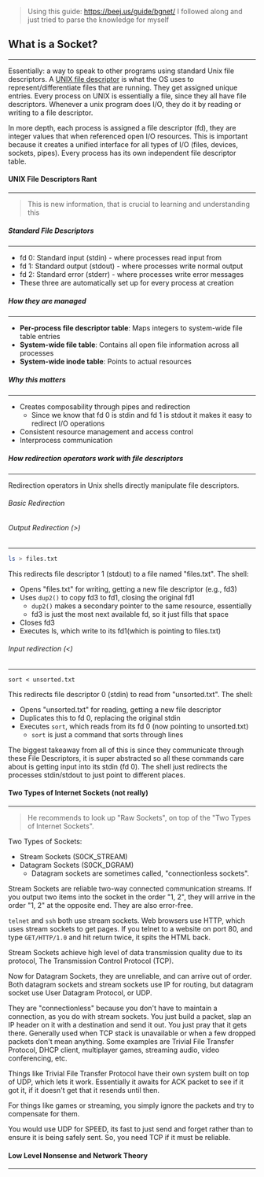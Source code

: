 >Using this guide: https://beej.us/guide/bgnet/ I followed along and just tried to parse the knowledge for myself

## What is a Socket?
---
Essentially: a way to speak to other programs using standard Unix file descriptors. A [UNIX file descriptor](https://stackoverflow.com/questions/5256599/what-are-file-descriptors-explained-in-simple-terms) is what the OS uses to represent/differentiate files that are running. They get assigned unique entries. Every process on UNIX is essentially a file, since they all have file descriptors. Whenever a unix program does I/O, they do it by reading or writing to a file descriptor.

In more depth, each process is assigned a file descriptor (fd), they are integer values that when referenced open I/O resources. This is important because it creates a unified interface for all types of I/O (files, devices, sockets, pipes). Every process has its own independent file descriptor table. 
#### UNIX File Descriptors Rant
---
>This is new information, that is crucial to learning and understanding this
##### Standard File Descriptors
---
- fd 0: Standard input (stdin) - where processes read input from
- fd 1: Standard output (stdout) - where processes write normal output
- fd 2: Standard error (stderr) - where processes write error messages
- These three are automatically set up for every process at creation
##### How they are managed
---
- **Per-process file descriptor table**: Maps integers to system-wide file table entries
- **System-wide file table**: Contains all open file information across all processes
- **System-wide inode table**: Points to actual resources
##### Why this matters
---
- Creates composability through pipes and redirection
	- Since we know that fd 0 is stdin and fd 1 is stdout it makes it easy to redirect I/O operations
- Consistent resource management and access control
- Interprocess communication
##### How redirection operators work with file descriptors
---
Redirection operators in Unix shells directly manipulate file descriptors.
###### Basic Redirection 
###### Output Redirection (>)
---
```bash
ls > files.txt
```
This redirects file descriptor 1 (stdout) to a file named "files.txt".
The shell:
- Opens "files.txt" for writing, getting a new file descriptor (e.g., fd3)
- Uses ``dup2()`` to copy fd3 to fd1, closing the original fd1
	- ``dup2()`` makes a secondary pointer to the same resource, essentially
	- fd3 is just the most next available fd, so it just fills that space
- Closes fd3
- Executes ls, which write to its fd1(which is pointing to files.txt)
###### Input redirection (<)
---
```shell
sort < unsorted.txt
```
This redirects file descriptor 0 (stdin) to read from "unsorted.txt".
The shell:
- Opens "unsorted.txt" for reading, getting a new file descriptor
- Duplicates this to fd 0, replacing the original stdin
- Executes ``sort``, which reads from its fd 0 (now pointing to unsorted.txt)
	- ``sort`` is just a command that sorts through lines

The biggest takeaway from all of this is since they communicate through these File Descriptors, it is super abstracted so all these commands care about is getting input into its stdin (fd 0). The shell just redirects the processes stdin/stdout to just point to different places.

#### Two Types of Internet Sockets (not really)
---
>He recommends to look up "Raw Sockets", on top of the "Two Types of Internet Sockets".

Two Types of Sockets:
- Stream Sockets (S0CK_STREAM)
- Datagram Sockets (S0CK_DGRAM)
	- Datagram sockets are sometimes called, "connectionless sockets". 

Stream Sockets are reliable two-way connected communication streams. If you output two items into the socket in the order "1, 2", they will arrive in the order "1, 2" at the opposite end. They are also error-free.

``telnet`` and ``ssh`` both use stream sockets. Web browsers use HTTP, which uses stream sockets to get pages. If you telnet to a website on port 80, and type ``GET/HTTP/1.0`` and hit return twice, it spits the HTML back.

Stream Sockets achieve high level of data transmission quality due to its protocol, The Transmission Control Protocol (TCP).

Now for Datagram Sockets, they are unreliable, and can arrive out of order. Both 
datagram sockets and stream sockets use IP for routing, but datagram socket use User Datagram Protocol, or UDP.

They are "connectionless" because you don't have to maintain a connection, as you do with stream sockets. You just build a packet, slap an IP header on it with a destination and send it out. You just pray that it gets there. Generally used when TCP stack is unavailable or when a few dropped packets don't mean anything. Some examples are Trivial File Transfer Protocol, DHCP client, multiplayer games, streaming audio, video conferencing, etc.

Things like Trivial File Transfer Protocol have their own system built on top of UDP, which lets it work. Essentially it awaits for ACK packet to see if it got it, if it doesn't get that it resends until then.

For things like games or streaming, you simply ignore the packets and try to compensate for them.

You would use UDP for SPEED, its fast to just send and forget rather than to ensure it is being safely sent. So, you need TCP if it must be reliable.

#### Low Level Nonsense and Network Theory
---
